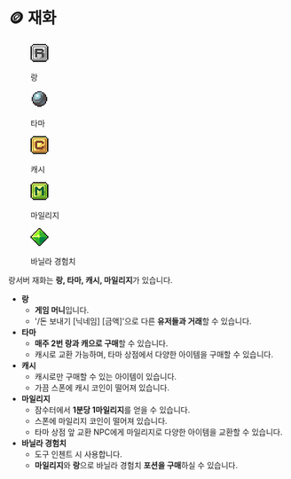 # 🪙 재화

<div align="left"><figure><img src="../.gitbook/assets/z.png" alt=""><figcaption><p>랑</p></figcaption></figure> <figure><img src="../.gitbook/assets/c.png" alt=""><figcaption><p>타마</p></figcaption></figure> <figure><img src="../.gitbook/assets/x.png" alt=""><figcaption><p>캐시</p></figcaption></figure> <figure><img src="../.gitbook/assets/v.png" alt=""><figcaption><p>마일리지</p></figcaption></figure> <figure><img src="../.gitbook/assets/b.png" alt=""><figcaption><p>바닐라 경험치</p></figcaption></figure></div>

랑서버 재화는 **랑, 타마, 캐시, 마일리지**가 있습니다.

* **랑**
  * **게임 머니**입니다.
  * '/돈 보내기 \[닉네임] \[금액]'으로 다른 **유저들과 거래**할 수 있습니다.
* **타마**
  * **매주 2번 랑과 캐으로 구매**할 수 있습니다.
  * 캐시로 교환 가능하며, 타마 상점에서 다양한 아이템을 구매할 수 있습니다.
* **캐시**
  * 캐시로만 구매할 수 있는 아이템이 있습니다.
  * 가끔 스폰에 캐시 코인이 떨어져 있습니다.
* **마일리지**
  * 잠수터에서 **1분당 1마일리지**를 얻을 수 있습니다.
  * 스폰에 마일리지 코인이 떨어져 있습니다.
  * 타마 상점 앞 교환 NPC에게 마일리지로 다양한 아이템을 교환할 수 있습니다.
* **바닐라 경험치**
  * 도구 인첸트 시 사용합니다.
  * **마일리지**와 **랑**으로 바닐라 경험치 **포션을 구매**하실 수 있습니다.
